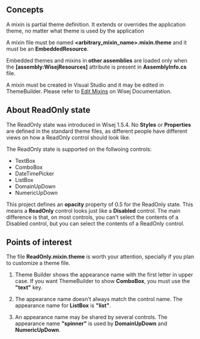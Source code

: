 ## Concepts

A mixin is partial theme definition. It extends or overrides the application theme, no matter what theme is used by the application

A mixin file must be named __<arbitrary_mixin_name>.mixin.theme__ and it must be an __EmbeddedResource__.

Embedded themes and mixins in __other assemblies__ are loaded only when the __[assembly:WisejResources]__ attribute is present in __AssemblyInfo.cs__ file.

A mixin must be created in Visual Studio and it may be edited in ThemeBuilder. Please refer to [Edit Mixins](https://wisej.com/docs/html/EditMixins.htm) on Wisej Documentation.

## About __ReadOnly__ state

The ReadOnly state was introduced in Wisej 1.5.4. No __Styles__ or __Properties__ are defined in the standard theme files, as different people have different views on how a ReadOnly control should look like.

The ReadOnly state is supported on the follwoing controls:
* TextBox
* ComboBox
* DateTimePicker
* ListBox
* DomainUpDown
* NumericUpDown

This project defines an __opacity__ property of 0.5 for the ReadOnly state. This means a __ReadOnly__ control looks just like a __Disabled__ control.
The main difference is that, on most controls, you can't select the contents of a Disabled control, but you can select the contents of a ReadOnly control.

## Points of interest

The file __ReadOnly.mixin.theme__ is worth your attention, specially if you plan to customize a theme file.

1) Theme Builder shows the appearance name with the first letter in upper case. If you want ThemeBuilder to show __ComboBox__, you must use the __"text"__ key.

2) The appearance name doesn't always match the control name. The appearance name for __ListBox__ is __"list"__.

3) An appearance name may be shared by several controls. The appearance name __"spinner"__ is used by __DomainUpDown__ and __NumericUpDown__.

